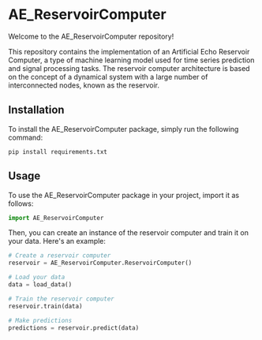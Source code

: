 # AE_ReservoirComputer

Welcome to the AE_ReservoirComputer repository!

This repository contains the implementation of an Artificial Echo Reservoir Computer, a type of machine learning model used for time series prediction and signal processing tasks. The reservoir computer architecture is based on the concept of a dynamical system with a large number of interconnected nodes, known as the reservoir.

## Installation

To install the AE_ReservoirComputer package, simply run the following command:

```
pip install requirements.txt
```

## Usage

To use the AE_ReservoirComputer package in your project, import it as follows:

```python
import AE_ReservoirComputer
```

Then, you can create an instance of the reservoir computer and train it on your data. Here's an example:

```python
# Create a reservoir computer
reservoir = AE_ReservoirComputer.ReservoirComputer()

# Load your data
data = load_data()

# Train the reservoir computer
reservoir.train(data)

# Make predictions
predictions = reservoir.predict(data)
